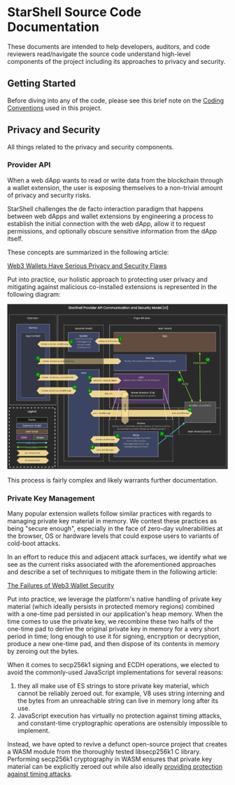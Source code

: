 # StarShell Source Code Documentation

These documents are intended to help developers, auditors, and code reviewers read/navigate the source code understand high-level components of the project including its approaches to privacy and security.


## Getting Started

Before diving into any of the code, please see this brief note on the [Coding Conventions](variable-prefix-semantics.md) used in this project.


## Privacy and Security

All things related to the privacy and security components.


### Provider API

When a web dApp wants to read or write data from the blockchain through a wallet extension, the user is exposing themselves to a non-trivial amount of privacy and security risks.

StarShell challenges the de facto interaction paradigm that happens between web dApps and wallet extensions by engineering a process to establish the initial connection with the web dApp, allow it to request permissions, and optionally obscure sensitive information from the dApp itself.

These concepts are summarized in the following article:

[Web3 Wallets Have Serious Privacy and Security Flaws](https://medium.com/@starshellwallet/web3-wallets-have-serious-privacy-and-security-flaws-5023f8f872b1)

Put into practice, our holistic approach to protecting user privacy and mitigating against malicious co-installed extensions is represented in the following diagram:

![StarShell Provider API](provider-api.png "Provider API")

This process is fairly complex and likely warrants further documentation.


### Private Key Management

Many popular extension wallets follow similar practices with regards to managing private key material in memory. We contest these practices as being "secure enough", especially in the face of zero-day vulnerabilities at the browser, OS or hardware levels that could expose users to variants of cold-boot attacks.

In an effort to reduce this and adjacent attack surfaces, we identify what we see as the current risks associated with the aforementioned approaches and describe a set of techniques to mitigate them in the following article:

[The Failures of Web3 Wallet Security](https://medium.com/@starshellwallet/the-failures-of-web3-wallet-security-90311631e08c)

Put into practice, we leverage the platform's native handling of private key material (which ideally persists in protected memory regions) combined with a one-time pad persisted in our application's heap memory. When the time comes to use the private key, we recombine these two halfs of the one-time pad to derive the original private key in memory for a very short period in time; long enough to use it for signing, encryption or decryption, produce a new one-time pad, and then dispose of its contents in memory by zeroing out the bytes.

When it comes to secp256k1 signing and ECDH operations, we elected to avoid the commonly-used JavaScript implementations for several reasons:
 1. they all make use of ES strings to store private key material, which cannot be reliably zeroed out. for example, V8 uses string interning and the bytes from an unreachable string can live in memory long after its use.
 2. JavaScript execution has virtually no protection against timing attacks, and constant-time cryptographic operations are ostensibly impossible to implement.

Instead, we have opted to revive a defunct open-source project that creates a WASM module from the thoroughly tested libsecp256k1 C library. Performing secp256k1 cryptography in WASM ensures that private key material can be explicitly zeroed out while also ideally [providing protection against timing attacks](https://github.com/bitcoin-core/secp256k1#implementation-details).

